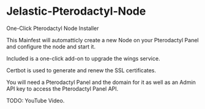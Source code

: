# Jelastic-Pterodactyl-Node
One-Click Pterodactyl Node Installer

This Mainfest will automatticly create a new Node on your Pterodactyl Panel and configure the node and start it.

Included is a one-click add-on to upgrade the wings service.

Certbot is used to generate and renew the SSL certificates.

You will need a Pterodactyl Panel and the domain for it as well as an Admin API key to access the Pterodactyl Panel API.

TODO: YouTube Video.
